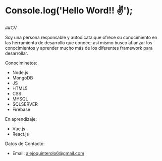 # Console.log('Hello Word!! ✌');

##CV

Soy una persona responsable y autodicata que ofrece su conocimiento en las herramienta de desarrollo que conoce; así mismo busco afianzar los conocimientos y aprender mucho más de los diferentes framework para desarrollar.

Conociminetos:
* Node.js
* MongoDB
* JS
* HTML5  
* CSS  
* MYSQL  
* SQLSERVER
* Firebase

En aprendizaje:
* Vue.js
* React.js

Datos de Contacto:
* Email: alejoquinterolo6@gmail.com





